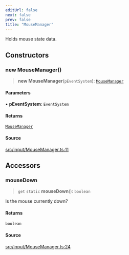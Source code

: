 ```yaml
---
editUrl: false
next: false
prev: false
title: "MouseManager"
---
```


Holds mouse state data.

## Constructors

### new MouseManager()

> **new MouseManager**(`pEventSystem`): [`MouseManager`](/api/classes/mousemanager/)

#### Parameters

• **pEventSystem**: `EventSystem`

#### Returns

[`MouseManager`](/api/classes/mousemanager/)

#### Source

[src/input/MouseManager.ts:11](https://github.com/relishinc/dill-pixel/blob/10f512f7f577ca5e74162827f11215b28df5ca97/src/input/MouseManager.ts#L11)

## Accessors

### mouseDown

> `get` `static` **mouseDown**(): `boolean`

Is the mouse currently down?

#### Returns

`boolean`

#### Source

[src/input/MouseManager.ts:24](https://github.com/relishinc/dill-pixel/blob/10f512f7f577ca5e74162827f11215b28df5ca97/src/input/MouseManager.ts#L24)
